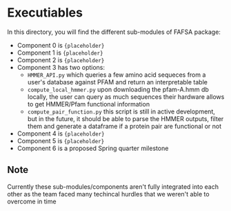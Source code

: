 # Executiables
In this directory, you will find the different sub-modules of FAFSA package:
- Component 0 is `{placeholder}`
- Component 1 is `{placeholder}`
- Component 2 is `{placeholder}`
- Component 3 has two options:
    - `HMMER_API.py` which queries a few amino acid sequeces from a user's database against PFAM and return an interpretable table
    - `compute_local_hmmer.py` upon downloading the pfam-A.hmm db locally, the user can query as much sequences their hardware allows to get HMMER/Pfam functional information
    - `compute_pair_function.py` this script is still in active development, but in the future, it should be able to parse the HMMER outputs, filter them and generate a dataframe if a protein pair are functional or not
- Component 4 is `{placeholder}`
- Component 5 is `{placeholder}`
- Component 6 is a proposed Spring quarter milestone


## Note
Currently these sub-modules/components aren't fully integrated into each other as the team faced many techincal hurdles that we weren't able to overcome in time
